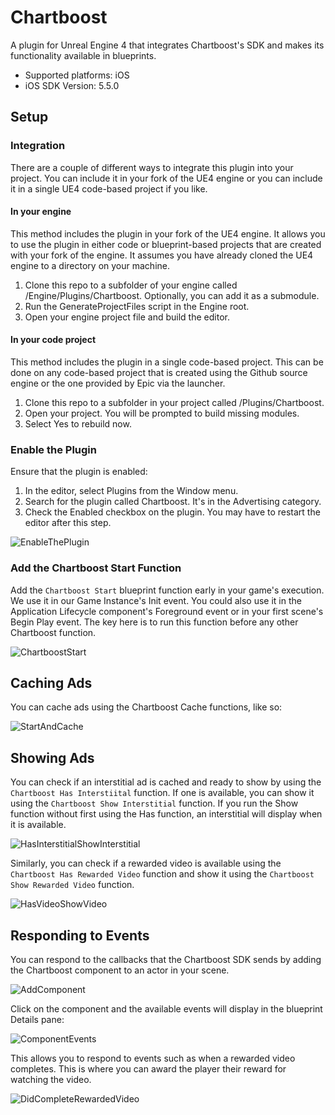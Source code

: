 # Chartboost
A plugin for Unreal Engine 4 that integrates Chartboost's SDK and makes its functionality available in blueprints.

- Supported platforms: iOS
- iOS SDK Version: 5.5.0

## Setup

### Integration

There are a couple of different ways to integrate this plugin into your project. You can include it in your fork of the UE4 engine or you can include it in a single UE4 code-based project if you like.

#### In your engine

This method includes the plugin in your fork of the UE4 engine. It allows you to use the plugin in either code or blueprint-based projects that are created with your fork of the engine. It assumes you have already cloned the UE4 engine to a directory on your machine.

1. Clone this repo to a subfolder of your engine called /Engine/Plugins/Chartboost. Optionally, you can add it as a submodule.
2. Run the GenerateProjectFiles script in the Engine root.
3. Open your engine project file and build the editor.

#### In your code project

This method includes the plugin in a single code-based project. This can be done on any code-based project that is created using the Github source engine or the one provided by Epic via the launcher.

1. Clone this repo to a subfolder in your project called /Plugins/Chartboost.
2. Open your project. You will be prompted to build missing modules.
3. Select Yes to rebuild now.

### Enable the Plugin

Ensure that the plugin is enabled:

1. In the editor, select Plugins from the Window menu.
2. Search for the plugin called Chartboost. It's in the Advertising category.
3. Check the Enabled checkbox on the plugin. You may have to restart the editor after this step.

![EnableThePlugin](Resources/EnableThePlugin.png)

### Add the Chartboost Start Function

Add the `Chartboost Start` blueprint function early in your game's execution. We use it in our Game Instance's Init event. You could also use it in the Application Lifecycle component's Foreground event or in your first scene's Begin Play event. The key here is to run this function before any other Chartboost function.

![ChartboostStart](Resources/ChartboostStart.png)

## Caching Ads

You can cache ads using the Chartboost Cache functions, like so:

![StartAndCache](Resources/StartAndCache.png)

## Showing Ads

You can check if an interstitial ad is cached and ready to show by using the `Chartboost Has Interstiital` function. If one is available, you can show it using the `Chartboost Show Interstitial` function. If you run the Show function without first using the Has function, an interstitial will display when it is available.

![HasInterstitialShowInterstitial](Resources/HasInterstitialShowInterstitial.png)

Similarly, you can check if a rewarded video is available using the `Chartboost Has Rewarded Video` function and show it using the `Chartboost Show Rewarded Video` function.

![HasVideoShowVideo](Resources/HasVideoShowVideo.png)

## Responding to Events

You can respond to the callbacks that the Chartboost SDK sends by adding the Chartboost component to an actor in your scene.

![AddComponent](Resources/AddComponent.png)

Click on the component and the available events will display in the blueprint Details pane:

![ComponentEvents](Resources/ComponentEvents.png)

This allows you to respond to events such as when a rewarded video completes. This is where you can award the player their reward for watching the video.

![DidCompleteRewardedVideo](Resources/DidCompleteRewardedVideo.png)
